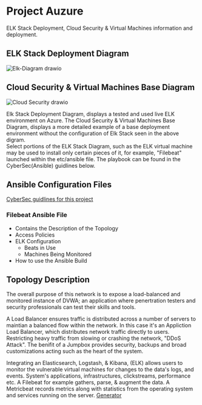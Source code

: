 #  Project Auzure
ELK Stack Deployment, Cloud Security & Virtual Machines information and deployment.
##  ELK Stack Deployment Diagram    
![Elk-Diagram drawio](https://user-images.githubusercontent.com/102629156/161366959-0b0cdc4c-80ca-489c-baa5-fe27d3181251.png)
##  Cloud Security & Virtual Machines Base Diagram
![Cloud Security drawio](https://user-images.githubusercontent.com/102629156/161367105-da6f89e1-e92e-41ee-9bed-496b6728a247.png)

Elk Stack Deployment Diagram, displays a tested and used live ELK environment on Azure. The Cloud Security & Virtual Machines Base Diagram, displays a more detailed example of a base deployment environment without the configuration of Elk Stack seen in the above digram.  
 Select portions of the ELK Stack Diagram, such as the ELK virtual machine may be used to install only certain pieces of it, for example, "Filebeat" launched within the etc/ansible file. The playbook can be found in the CyberSec(Ansible) guidlines below.
##  Ansible Configuration Files 
[CyberSec guidlines for this project](Ansible)
### Filebeat Ansible File
  - Contains the Description of the Topology
  - Access Policies
  - ELK Configuration
     - Beats in Use
     - Machines Being Monitored
  - How to use the Ansible Build
## Topology Description

The overall purpose of this network is to expose a load-balanced and monitored instance of DVWA; an application where penertration testers and security professionals can test their skills and tools.

A Load Balancer ensures traffic is distributed across a number of servers to maintian a balanced flow within the network. In this case it's an Appliction Load Balancer, which distributes network traffic directly to users. Restricting heavy traffic from slowing or crashing the network, "DDoS Attack". The benifit of a Jumpbox provides security, backups and broad customizations acting such as the heart of the system.

Integrating an Elasticsearch, Logstash, & Kibana, (ELK) allows users to monitor the vulnerable virtual machines for changes to the data's logs, and events. System's applications, infrastructures, clickstreams, performance etc. A Filebeat for example gathers, parse, & augment the data. A Metricbeat records metrics along with statistics from the operating system and services running on the server.
[Generator](http://www.tablesgenerator.com/markdown_tables)
